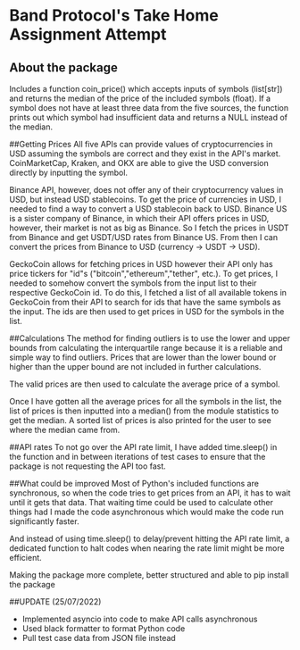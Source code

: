 # Band Protocol's Take Home Assignment Attempt

## About the package
Includes a function coin_price() which accepts inputs of symbols (list[str]) and returns the median of the price of the included symbols (float).
If a symbol does not have at least three data from the five sources, the function prints out which symbol had insufficient data and returns a NULL instead of the median.

##Getting Prices
All five APIs can provide values of cryptocurrencies in USD assuming the symbols are correct and they exist in the API's market.
CoinMarketCap, Kraken, and OKX are able to give the USD conversion directly by inputting the symbol.

Binance API, however, does not offer any of their cryptocurrency values in USD, but instead USD stablecoins.
To get the price of currencies in USD, I needed to find a way to convert a USD stablecoin back to USD.
Binance US is a sister company of Binance, in which their API offers prices in USD, however, their market is not as big as Binance.
So I fetch the prices in USDT from Binance and get USDT/USD rates from Binance US. From then I can convert the prices from Binance to USD (currency -> USDT -> USD).

GeckoCoin allows for fetching prices in USD however their API only has price tickers for "id"s ("bitcoin","ethereum","tether", etc.).
To get prices, I needed to somehow convert the symbols from the input list to their respective GeckoCoin id.
To do this, I fetched a list of all available tokens in GeckoCoin from their API to search for ids that have the same symbols as the input.
The ids are then used to get prices in USD for the symbols in the list.

##Calculations
The method for finding outliers is to use the lower and upper bounds from calculating the interquartile range because it is a reliable and simple way to find outliers.
Prices that are lower than the lower bound or higher than the upper bound are not included in further calculations.

The valid prices are then used to calculate the average price of a symbol.

Once I have gotten all the average prices for all the symbols in the list, the list of prices is then inputted into a median() from the module statistics to get the median.
A sorted list of prices is also printed for the user to see where the median came from.

##API rates
To not go over the API rate limit, I have added time.sleep() in the function and in between iterations of test cases to ensure that the package is not requesting the API too fast.

##What could be improved
Most of Python's included functions are synchronous, so when the code tries to get prices from an API, it has to wait until it gets that data. 
That waiting time could be used to calculate other things had I made the code asynchronous which would make the code run significantly faster.

And instead of using time.sleep() to delay/prevent hitting the API rate limit, a dedicated function to halt codes when nearing the rate limit might be more efficient.

Making the package more complete, better structured and able to pip install the package

##UPDATE (25/07/2022)
- Implemented asyncio into code to make API calls asynchronous
- Used black formatter to format Python code
- Pull test case data from JSON file instead
